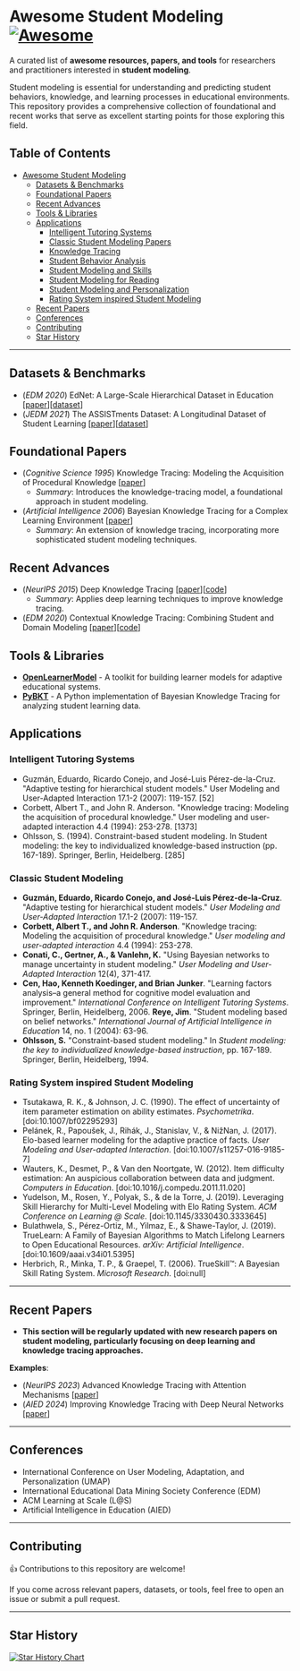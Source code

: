 
# Awesome Student Modeling [![Awesome](https://awesome.re/badge.svg)](https://awesome.re)

A curated list of **awesome resources, papers, and tools** for researchers and practitioners interested in **student modeling**.

Student modeling is essential for understanding and predicting student behaviors, knowledge, and learning processes in educational environments. This repository provides a comprehensive collection of foundational and recent works that serve as excellent starting points for those exploring this field.

## Table of Contents

- [Awesome Student Modeling](#awesome-student-modeling)
  - [Datasets & Benchmarks](#datasets--benchmarks)
  - [Foundational Papers](#foundational-papers)
  - [Recent Advances](#recent-advances)
  - [Tools & Libraries](#tools--libraries)
  - [Applications](#applications)
    - [Intelligent Tutoring Systems](#intelligent-tutoring-systems)
    - [Classic Student Modeling Papers](#classic-student-modeling)
    - [Knowledge Tracing](#knowledge-tracing)
    - [Student Behavior Analysis](#student-behavior-analysis)
    - [Student Modeling and Skills](#student-modeling-and-skills)
    - [Student Modeling for Reading](#student-modeling-for-reading)
    - [Student Modeling and Personalization](#student-modeling-and-personalization)
    - [Rating System inspired Student Modeling](#rating-system-inspired-student-modeling)
  - [Recent Papers](#recent-papers)
  - [Conferences](#conferences)
  - [Contributing](#contributing)
  - [Star History](#star-history)

---

## Datasets & Benchmarks
- (*EDM 2020*) EdNet: A Large-Scale Hierarchical Dataset in Education [[paper](https://example.com)][[dataset](https://example.com)]
- (*JEDM 2021*) The ASSISTments Dataset: A Longitudinal Dataset of Student Learning [[paper](https://example.com)][[dataset](https://example.com)]

## Foundational Papers
- (*Cognitive Science 1995*) Knowledge Tracing: Modeling the Acquisition of Procedural Knowledge [[paper](https://example.com)]
  - *Summary*: Introduces the knowledge-tracing model, a foundational approach in student modeling.
- (*Artificial Intelligence 2006*) Bayesian Knowledge Tracing for a Complex Learning Environment [[paper](https://example.com)]
  - *Summary*: An extension of knowledge tracing, incorporating more sophisticated student modeling techniques.

## Recent Advances
- (*NeurIPS 2015*) Deep Knowledge Tracing [[paper](https://example.com)][[code](https://example.com)]
  - *Summary*: Applies deep learning techniques to improve knowledge tracing.
- (*EDM 2020*) Contextual Knowledge Tracing: Combining Student and Domain Modeling [[paper](https://example.com)][[code](https://example.com)]

## Tools & Libraries
- **[OpenLearnerModel](https://github.com/openlearnermodel)** - A toolkit for building learner models for adaptive educational systems.
- **[PyBKT](https://github.com/CAHLR/pyBKT)** - A Python implementation of Bayesian Knowledge Tracing for analyzing student learning data.

## Applications

### Intelligent Tutoring Systems
- Guzmán, Eduardo, Ricardo Conejo, and José-Luis Pérez-de-la-Cruz. "Adaptive testing for hierarchical student models." User Modeling and User-Adapted Interaction 17.1-2 (2007): 119-157. [52]
- Corbett, Albert T., and John R. Anderson. "Knowledge tracing: Modeling the acquisition of procedural knowledge." User modeling and user-adapted interaction 4.4 (1994): 253-278. [1373]
- Ohlsson, S. (1994). Constraint-based student modeling. In Student modeling: the key to individualized knowledge-based instruction (pp. 167-189). Springer, Berlin, Heidelberg. [285]

### Classic Student Modeling 
- **Guzmán, Eduardo, Ricardo Conejo, and José-Luis Pérez-de-la-Cruz**. "Adaptive testing for hierarchical student models." *User Modeling and User-Adapted Interaction* 17.1-2 (2007): 119-157. 
- **Corbett, Albert T., and John R. Anderson**. "Knowledge tracing: Modeling the acquisition of procedural knowledge." *User modeling and user-adapted interaction* 4.4 (1994): 253-278. 
- **Conati, C., Gertner, A., & Vanlehn, K.** "Using Bayesian networks to manage uncertainty in student modeling." *User Modeling and User-Adapted Interaction* 12(4), 371-417. 
- **Cen, Hao, Kenneth Koedinger, and Brian Junker**. "Learning factors analysis–a general method for cognitive model evaluation and improvement." *International Conference on Intelligent Tutoring Systems*. Springer, Berlin, Heidelberg, 2006.  **Reye, Jim**. "Student modeling based on belief networks." *International Journal of Artificial Intelligence in Education* 14, no. 1 (2004): 63-96. 
- **Ohlsson, S.** "Constraint-based student modeling." In *Student modeling: the key to individualized knowledge-based instruction*, pp. 167-189. Springer, Berlin, Heidelberg, 1994. 
  
### Rating System inspired Student Modeling
- Tsutakawa, R. K., & Johnson, J. C. (1990). The effect of uncertainty of item parameter estimation on ability estimates. *Psychometrika*. [doi:10.1007/bf02295293]
- Pelánek, R., Papoušek, J., Rihák, J., Stanislav, V., & NižNan, J. (2017). Elo-based learner modeling for the adaptive practice of facts. *User Modeling and User-adapted Interaction*. [doi:10.1007/s11257-016-9185-7]
- Wauters, K., Desmet, P., & Van den Noortgate, W. (2012). Item difficulty estimation: An auspicious collaboration between data and judgment. *Computers in Education*. [doi:10.1016/j.compedu.2011.11.020]
- Yudelson, M., Rosen, Y., Polyak, S., & de la Torre, J. (2019). Leveraging Skill Hierarchy for Multi-Level Modeling with Elo Rating System. *ACM Conference on Learning @ Scale*. [doi:10.1145/3330430.3333645]
- Bulathwela, S., Pérez-Ortiz, M., Yilmaz, E., & Shawe-Taylor, J. (2019). TrueLearn: A Family of Bayesian Algorithms to Match Lifelong Learners to Open Educational Resources. *arXiv: Artificial Intelligence*. [doi:10.1609/aaai.v34i01.5395]
- Herbrich, R., Minka, T. P., & Graepel, T. (2006). TrueSkill™: A Bayesian Skill Rating System. *Microsoft Research*. [doi:null]

---

## Recent Papers
- **This section will be regularly updated with new research papers on student modeling, particularly focusing on deep learning and knowledge tracing approaches.**

**Examples**:
- (*NeurIPS 2023*) Advanced Knowledge Tracing with Attention Mechanisms [[paper](https://example.com)]
- (*AIED 2024*) Improving Knowledge Tracing with Deep Neural Networks [[paper](https://example.com)]

---

## Conferences
- International Conference on User Modeling, Adaptation, and Personalization (UMAP)
- International Educational Data Mining Society Conference (EDM)
- ACM Learning at Scale (L@S)
- Artificial Intelligence in Education (AIED)

---

## Contributing
👍 Contributions to this repository are welcome!

If you come across relevant papers, datasets, or tools, feel free to open an issue or submit a pull request.

---

## Star History

[![Star History Chart](https://api.star-history.com/svg?repos=YourUsername/Awesome-Student-Modeling&type=Date)](https://star-history.com/#YourUsername/Awesome-Student-Modeling&Date)
